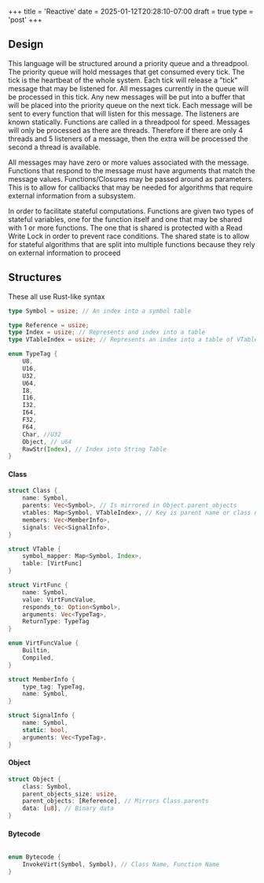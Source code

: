 +++
title = 'Reactive'
date = 2025-01-12T20:28:10-07:00
draft = true
type = 'post'
+++





## Design

This language will be structured around a priority queue and a threadpool.
The priority queue will hold messages that get consumed every tick. The tick is the heartbeat of the whole system. Each tick will release a "tick" message that may be listened for.
All messages currently in the queue will be processed in this tick. Any new messages will be put into a buffer that will be placed into the priority queue on the next tick.
Each message will be sent to every function that will listen for this message. The listeners are known statically.
Functions are called in a threadpool for speed. Messages will only be processed as there are threads. Therefore if there are only 4 threads and 5 listeners of a message, then the extra will be processed the second a thread is available.

All messages may have zero or more values associated with the message. Functions that respond to the message must have arguments that match the message values.
Functions/Closures may be passed around as parameters. This is to allow for callbacks that may be needed for algorithms that require external information from a subsystem.

In order to facilitate stateful computations. Functions are given two types of stateful variables, one for the function itself and one that may be shared with 1 or more functions. The one that is shared is protected with a Read Write Lock in order to prevent race conditions.
The shared state is to allow for stateful algorithms that are split into multiple functions because they rely on external information to proceed


## Structures
These all use Rust-like syntax

```rust
type Symbol = usize; // An index into a symbol table

type Reference = usize;
type Index = usize; // Represents and index into a table
type VTableIndex = usize; // Represents an index into a table of VTables

enum TypeTag {
    U8,
    U16,
    U32,
    U64,
    I8,
    I16,
    I32,
    I64,
    F32,
    F64,
    Char, //U32
    Object, // u64
    RawStr(Index), // Index into String Table
}

```


#### Class
```rust
struct Class {
    name: Symbol,
    parents: Vec<Symbol>, // Is mirrored in Object.parent_objects
    vtables: Map<Symbol, VTableIndex>, // Key is parent name or class name, value is the vtable for that object
    members: Vec<MemberInfo>,
    signals: Vec<SignalInfo>,
}

struct VTable {
    symbol_mapper: Map<Symbol, Index>,
    table: [VirtFunc]
}

struct VirtFunc {
    name: Symbol,
    value: VirtFuncValue,
    responds_to: Option<Symbol>,
    arguments: Vec<TypeTag>,
    ReturnType: TypeTag
}

enum VirtFuncValue {
    Builtin,
    Compiled,
}

struct MemberInfo {
    type_tag: TypeTag,
    name: Symbol,
}

struct SignalInfo {
    name: Symbol,
    static: bool,
    arguments: Vec<TypeTag>,
}

```

#### Object
```rust
struct Object {
    class: Symbol,
    parent_objects_size: usize,
    parent_objects: [Reference], // Mirrors Class.parents
    data: [u8], // Binary data
}
```

#### Bytecode
```rust

enum Bytecode {
    InvokeVirt(Symbol, Symbol), // Class Name, Function Name
}
    
```
